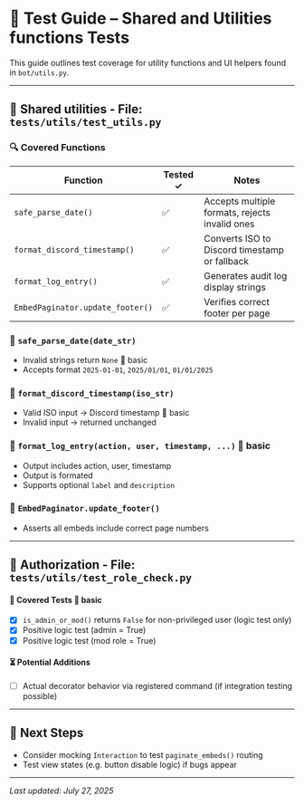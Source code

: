 # 🧪 Test Guide – Shared and Utilities functions Tests

This guide outlines test coverage for utility functions and UI helpers found in `bot/utils.py`.

---

## 📁 Shared utilities - File: `tests/utils/test_utils.py`

### 🔍 Covered Functions

| Function                         | Tested ✓ | Notes                                          |
|----------------------------------|----------|------------------------------------------------|
| `safe_parse_date()`              | ✅       | Accepts multiple formats, rejects invalid ones |
| `format_discord_timestamp()`     | ✅       | Converts ISO to Discord timestamp or fallback  |
| `format_log_entry()`             | ✅       | Generates audit log display strings            |
| `EmbedPaginator.update_footer()` | ✅       | Verifies correct footer per page               |

### 🔹 `safe_parse_date(date_str)`
- Invalid strings return `None` 🔹 basic
- Accepts format `2025-01-01`, `2025/01/01`, `01/01/2025` 

### 🔹 `format_discord_timestamp(iso_str)`
- Valid ISO input → Discord timestamp 🔹 basic
- Invalid input → returned unchanged

### 🔹 `format_log_entry(action, user, timestamp, ...)` 🔹 basic
- Output includes action, user, timestamp
- Output is formated
- Supports optional `label` and `description`

### 🔹 `EmbedPaginator.update_footer()`
- Asserts all embeds include correct page numbers

---

## 📁 Authorization - File: `tests/utils/test_role_check.py`

#### 🔹 Covered Tests 🔹 basic

* [x] `is_admin_or_mod()` returns `False` for non-privileged user (logic test only)
* [x] Positive logic test (admin = True)
* [x] Positive logic test (mod role = True)

#### ⏳ Potential Additions

* [ ] Actual decorator behavior via registered command (if integration testing possible)

---

## 🔧 Next Steps

- Consider mocking `Interaction` to test `paginate_embeds()` routing
- Test view states (e.g. button disable logic) if bugs appear

---

_Last updated: July 27, 2025_